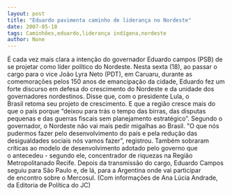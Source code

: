 ```yaml
---
layout: post
title: "Eduardo pavimenta caminho de liderança no Nordeste"
date: 2007-05-18
tags: Caminhões,eduardo,liderança indígena,nordeste
author: None
---
```

&Eacute; cada vez mais clara a inten&ccedil;&atilde;o do governador&nbsp;Eduardo campos (PSB) de se projetar como l&iacute;der&nbsp;pol&iacute;tico do Nordeste. 
Nesta sexta (18), ao passar o cargo para o&nbsp;vice Jo&atilde;o Lyra Neto (PDT), em Caruaru, durante&nbsp;as comemora&ccedil;&otilde;es pelos 150 anos de emancipa&ccedil;&atilde;o&nbsp;da cidade, Eduardo fez um forte discurso em&nbsp;defesa do crescimento do Nordeste e da unidade&nbsp;dos governadores nordestinos.
Disse que, com o presidente Lula, o Brasil&nbsp;retoma seu projeto de crescimento. E que a&nbsp;regi&atilde;o cresce mais do que o pa&iacute;s porque&nbsp;&ldquo;deixou para tr&aacute;s o tempo das birras, das disputas pequenas e das guerras fiscais sem&nbsp;planejamento estrat&eacute;gico&rdquo;.
Segundo o governador, o Nordeste n&atilde;o vai mais&nbsp;pedir migalhas ao Brasil. &quot;O que n&oacute;s pudermos&nbsp;fazer pelo desenvolvimento do pa&iacute;s e pela&nbsp;redu&ccedil;&atilde;o das desigualdades sociais n&oacute;s vamos&nbsp;fazer&rdquo;, registrou.
Tamb&eacute;m sobraram cr&iacute;ticas ao modelo de&nbsp;desenvolvimento adotado pelo governo que o&nbsp;antecedeu - segundo ele, concentrador de&nbsp;riquezas na Regi&atilde;o Metropolitanado Recife.
Depois da transmiss&atilde;o do cargo,&nbsp;Eduardo Campos seguiu para S&atilde;o Paulo e, de l&aacute;,&nbsp;para a Argentina onde vai participar de&nbsp;encontro sobre o Mercosul. 
(Com informa&ccedil;&otilde;es de Ana L&uacute;cia Andrade, da&nbsp;Editoria de Pol&iacute;tica do JC) 